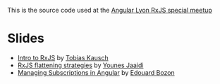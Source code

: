 This is the source code used at the [Angular Lyon RxJS special meetup](https://www.meetup.com/Angular-Lyon/events/265682075/)

# Slides

- [Intro to RxJS](https://slides.com/tobika/intro-to-rxjs/) by [Tobias Kausch](https://twitter.com/tobikabla)
- [RxJS flattening strategies](https://slides.com/yjaaidi/rxjs-flattening-strategy) by [Younes Jaaidi](https://twitter.com/yjaaidi)
- [Managing Subscriptions in Angular](https://slides.com/edouardbozon/managing-subscriptions-in-angular) by [Edouard Bozon](https://twitter.com/edbzn)
